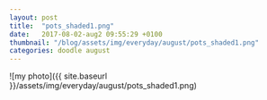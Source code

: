 ```yaml
---
layout: post
title:  "pots_shaded1.png"
date:   2017-08-02-aug2 09:55:29 +0100
thumbnail: "/blog/assets/img/everyday/august/pots_shaded1.png"
categories: doodle august
---
```


![my photo]({{ site.baseurl }}/assets/img/everyday/august/pots_shaded1.png)